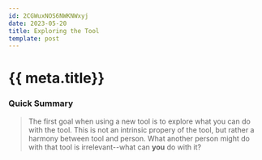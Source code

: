 ```yaml
---
id: 2CGWuxNOS6NWKNWxyj
date: 2023-05-20
title: Exploring the Tool
template: post
---
```


# {{ meta.title}}

### Quick Summary

> The first goal when using a new tool is to explore what you can do with the
  tool. This is not an intrinsic propery of the tool, but rather a harmony between
  tool and person. What another person might do with that tool is irrelevant--what
  can **you** do with it?
